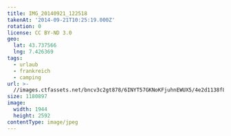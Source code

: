 ```yaml
---
title: IMG_20140921_122518
takenAt: '2014-09-21T10:25:19.000Z'
rotation: 0
license: CC BY-ND 3.0
geo:
  lat: 43.737566
  lng: 7.426369
tags:
  - urlaub
  - frankreich
  - camping
url: >-
  //images.ctfassets.net/bncv3c2gt878/6INYT57GKNoKFjuhnEWUX5/4e2d1138f89e69e8fc86f270f036a864/img_20140921_122518_28031367220_o
size: 1180897
image:
  width: 1944
  height: 2592
contentType: image/jpeg
---
```


